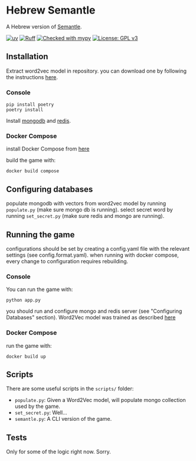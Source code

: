 # Hebrew Semantle
A Hebrew version of [Semantle](https://semantle.com/).

[![uv](https://img.shields.io/endpoint?url=https://raw.githubusercontent.com/astral-sh/uv/main/assets/badge/v0.json)](https://github.com/astral-sh/uv)
[![Ruff](https://img.shields.io/endpoint?url=https://raw.githubusercontent.com/astral-sh/ruff/main/assets/badge/v2.json)](https://github.com/astral-sh/ruff)
[![Checked with mypy](https://www.mypy-lang.org/static/mypy_badge.svg)](https://mypy-lang.org/)
[![License: GPL v3](https://img.shields.io/badge/License-GPLv3-blue.svg)](https://www.gnu.org/licenses/gpl-3.0)


## Installation

Extract word2vec model in repository.
you can download one by following the instructions [here](https://github.com/Iddoyadlin/hebrew-w2v).

### Console 

```commandline
pip install poetry
poetry install
```

Install [mongodb](https://www.mongodb.com/docs/manual/installation/) and [redis](https://redis.io/docs/getting-started/installation/).

### Docker Compose
install Docker Compose from [here](https://docs.docker.com/compose/install/)

build the game with: 
```commandline
docker build compose
```

## Configuring databases
populate mongodb with vectors from word2vec model by running `populate.py` (make sure mongo db is running).
select secret word by running `set_secret.py` (make sure redis and mongo are running).

## Running the game

configurations should be set by creating a config.yaml file with the relevant settings (see config.format.yaml).
when running with docker compose, every change to configuration requires rebuilding.

### Console

You can run the game with:
```commandline
python app.py
```

you should run and configure mongo and redis server (see "Configuring Databases" section).
Word2Vec model was trained as described [here](https://github.com/Iddoyadlin/hebrew-w2v)

### Docker Compose

run the game with:
```commandline
docker build up
```

## Scripts

There are some useful scripts in the `scripts/` folder:

- `populate.py`: Given a Word2Vec model, will populate mongo collection used by the game.
- `set_secret.py`: Well...
- `semantle.py`: A CLI version of the game.

## Tests

Only for some of the logic right now. Sorry.

